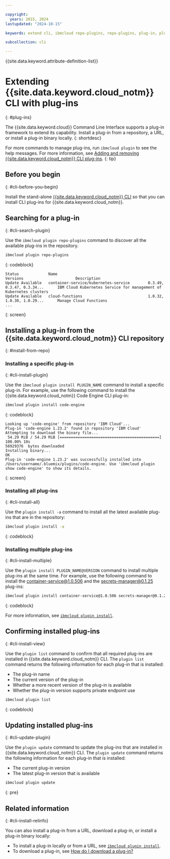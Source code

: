 ```yaml
---

copyright:
  years: 2015, 2024
lastupdated: "2024-10-15"

keywords: extend cli, ibmcloud repo-plugins, repo-plugins, plug-in, plugin, ibmcloud cli, ibmcloud, cli, command line, command-line, developer tools, plugin install

subcollection: cli

---
```


{{site.data.keyword.attribute-definition-list}}

# Extending {{site.data.keyword.cloud_notm}} CLI with plug-ins
{: #plug-ins}

The {{site.data.keyword.cloud}} Command Line Interface supports a plug-in framework to extend its capability. Install a plug-in from a repository, a URL, or install a plug-in binary locally.
{: shortdesc}

For more commands to manage plug-ins, run `ibmcloud plugin` to see the help messages. For more information, see [Adding and removing {{site.data.keyword.cloud_notm}} CLI plug-ins](/docs/cli?topic=cli-ibmcloud_commands_settings).
{: tip}

## Before you begin
{: #cli-before-you-begin}

Install the stand-alone [{{site.data.keyword.cloud_notm}} CLI](/docs/cli?topic=cli-install-ibmcloud-cli#install-ibmcloud-cli) so that you can install CLI plug-ins for {{site.data.keyword.cloud_notm}}.

## Searching for a plug-in
{: #cli-search-plugin}

Use the `ibmcloud plugin repo-plugins` command to discover all the available plug-ins in the repository.

```bash
ibmcloud plugin repo-plugins
```
{: codeblock}

```text
Status             Name                                        Versions                       Description   
Update Available   container-service/kubernetes-service        0.3.49, 0.3.47, 0.3.34...      IBM Cloud Kubernetes Service for management of Kubernetes clusters   
Update Available   cloud-functions                             1.0.32, 1.0.30, 1.0.29...      Manage Cloud Functions 
...
```
{: screen}

## Installing a plug-in from the {{site.data.keyword.cloud_notm}} CLI repository
{: #install-from-repo}

### Installing a specific plug-in
{: #cli-install-plugin}

Use the `ibmcloud plugin install PLUGIN_NAME` command to install a specific plug-in. For example, use the following command to install the {{site.data.keyword.cloud_notm}} Code Engine CLI plug-in:

```bash
ibmcloud plugin install code-engine
```
{: codeblock}

```text
Looking up 'code-engine' from repository 'IBM Cloud'...
Plug-in 'code-engine 1.23.2' found in repository 'IBM Cloud'
Attempting to download the binary file...
 54.29 MiB / 54.29 MiB [============================================] 100.00% 10s
56929376  bytes downloaded
Installing binary...
OK
Plug-in 'code-engine 1.23.2' was successfully installed into /Users/username/.bluemix/plugins/code-engine. Use 'ibmcloud plugin show code-engine' to show its details.
```
{: screen}

### Installing all plug-ins
{: #cli-install-all}

Use the `plugin install -a` command to install all the latest available plug-ins that are in the repository:

```bash
ibmcloud plugin install -a
```
{: codeblock}

### Installing multiple plug-ins
{: #cli-install-multiple}

Use the `plugin install PLUGIN_NAME@VERSION` command to install multiple plug-ins at the same time. For example, use the following command to install the container-service@1.0.506 and the secrets-manager@0.1.25 plug-ins:

```bash
ibmcloud plugin install container-service@1.0.506 secrets-manager@0.1.25
```
{: codeblock}

For more information, see [`ibmcloud plugin install`](/docs/cli?topic=cli-ibmcloud_commands_settings#ibmcloud_plugin_install).

## Confirming installed plug-ins
{: #cli-install-view}

Use the `plugin list` command to confirm that all required plug-ins are installed in {{site.data.keyword.cloud_notm}} CLI. The `plugin list` command returns the following information for each plug-in that is installed:

* The plug-in name
* The current version of the plug-in
* Whether a more recent version of the plug-in is available
* Whether the plug-in version supports private endpoint use

```bash
ibmcloud plugin list
```
{: codeblock}

## Updating installed plug-ins
{: #cli-update-plugin}

Use the `plugin update` command to update the plug-ins that are installed in {{site.data.keyword.cloud_notm}} CLI. The `plugin update` command returns the following information for each plug-in that is installed:

* The current plug-in version
* The latest plug-in version that is available

```bash
ibmcloud plugin update
```
{: pre}

## Related information
{: #cli-install-relinfo}

You can also install a plug-in from a URL, download a plug-in, or install a plug-in binary locally:

* To install a plug-in locally or from a URL, see [`ibmcloud plugin install`](/docs/cli?topic=cli-ibmcloud_commands_settings#ibmcloud_plugin_install).
* To download a plug-in, see [How do I download a plug-in?](/docs/cli?topic=cli-ibm-cli-faq#cli-install-download-local)
